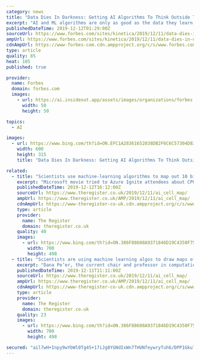 ```yaml
---
category: news
title: "Data Dies In Darkness: Getting AI Algorithms To Think Outside The Black Box"
excerpt: "AI and ML algorithms are only as good as the data they learn from. If they are trained to make decisions using a data set that doesn’t include enough examples or biased examples of certain groups of people, they will produce unintentionally biased results—or worse, decisions, as appears to be the case with the Apple Card. If a collection of ..."
publishedDateTime: 2019-12-12T01:29:00Z
sourceUrl: https://www.forbes.com/sites/kinetica/2019/12/11/data-dies-in-darkness-getting-ai-algorithms-to-think-outside-the-black-box/
ampUrl: https://www.forbes.com/sites/kinetica/2019/12/11/data-dies-in-darkness-getting-ai-algorithms-to-think-outside-the-black-box/amp/
cdnAmpUrl: https://www-forbes-com.cdn.ampproject.org/c/s/www.forbes.com/sites/kinetica/2019/12/11/data-dies-in-darkness-getting-ai-algorithms-to-think-outside-the-black-box/amp/
type: article
quality: 85
heat: 105
published: true

provider:
  name: Forbes
  domain: forbes.com
  images:
    - url: https://ai.insideout.app/assets/images/organizations/forbes.com-50x50.jpg
      width: 50
      height: 50

topics:
  - AI

images:
  - url: https://www.bing.com/th?id=ON.EFC1A28361652038DB2F6C6C57304D83
    width: 600
    height: 315
    title: "Data Dies In Darkness: Getting AI Algorithms To Think Outside The Black Box"

related:
  - title: "Scientists use machine-learning algorithms to map out 10 billion cells from human bodies in fight against cancer"
    excerpt: "Microsoft movie tried to Azure Ignite attendees about CPU side-channel flaws ... a research lab focused cancer treatment in New York, described machine learning as a toolbox for building the Human Cell Atlas. The project aims to turn data from billions of tissue sample cells into 3D maps so scientists can visualize our bodies down at the ..."
    publishedDateTime: 2019-12-12T16:12:00Z
    sourceUrl: https://www.theregister.co.uk/2019/12/11/ai_cell_map/
    ampUrl: https://www.theregister.co.uk/AMP/2019/12/11/ai_cell_map/
    cdnAmpUrl: https://www-theregister-co-uk.cdn.ampproject.org/c/s/www.theregister.co.uk/AMP/2019/12/11/ai_cell_map/
    type: article
    provider:
      name: The Register
      domain: theregister.co.uk
    quality: 40
    images:
      - url: https://www.bing.com/th?id=ON.386F88608A9371846D19C4350F756EFF
        width: 700
        height: 498
  - title: "Scientists are using machine learning algos to draw maps of 10 billion cells from the human body to fight cancer"
    excerpt: "Dana Pe’er, the current chair and professor in computational and systems biology at the Memorial Sloan Kettering Cancer Center, a research lab focused cancer treatment in New York, described machine learning as a toolbox for building the Human Cell Atlas. The project aims to turn data from billions of tissue sample cells into 3D maps so ..."
    publishedDateTime: 2019-12-11T11:11:00Z
    sourceUrl: https://www.theregister.co.uk/2019/12/11/ai_cell_map/
    ampUrl: https://www.theregister.co.uk/AMP/2019/12/11/ai_cell_map/
    cdnAmpUrl: https://www-theregister-co-uk.cdn.ampproject.org/c/s/www.theregister.co.uk/AMP/2019/12/11/ai_cell_map/
    type: article
    provider:
      name: The Register
      domain: theregister.co.uk
    quality: 23
    images:
      - url: https://www.bing.com/th?id=ON.386F88608A9371846D19C4350F756EFF
        width: 700
        height: 498

secured: "ail7wH+Inpy9wYbWl0Tg4S+17iJg8YGNdIxWn7THUNfeywryTuh6/DPP1GkuljnhOBkT3t57Hda7qZEv1VHyE5gskM4YnOkpm+3AWl6h+I6qujiwJxQf9tnYVcjj6qRK1aLpt4Kevm6JFQKbJ9MfHcoBQN+sHkpCX55ARUrTOHjsvS1nXd0Ck0Jy3FctiU5sWPK7EYMl8nQvlOEMARq8cSiEl0KBH9u81kOSk1mF4yHvq85Ll/XW0x8OFMC4yO6NSN2hnj90sBa/dfMTNeKkCA==;lVU3VVsVfHYwHNCveioSdQ=="
---
```


